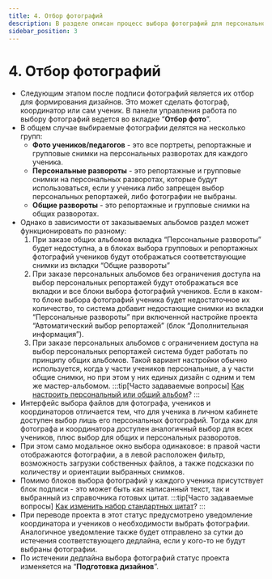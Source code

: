 ```yaml
---
title: 4. Отбор фотографий
description: В разделе описан процесс выбора фотографий для персонального или общего альбома
sidebar_position: 3
---
```


# 4. Отбор фотографий
* Следующим этапом после подписи фотографий является их отбор для формирования дизайнов. Это может сделать фотограф, координатор или сам ученик. В панели управления работа по выбору фотографий ведется во вкладке “__Отбор фото__”.
* В общем случае выбираемые фотографии делятся на несколько групп:
    + __Фото учеников/педагогов__ - это все портреты, репортажные и групповые снимки на персональных разворотах для каждого ученика.
    + __Персональные развороты__ - это репортажные и групповые снимки на персональных разворотах, которые будут использоваться, если у ученика либо запрещен выбор персональных репортажей, либо фотографии не выбраны.
    + __Общие развороты__ - это репортажные и групповые снимки на общих разворотах.
* Однако в зависимости от заказываемых альбомов раздел может функционировать по разному:
    1. При заказе общих альбомов вкладка “Персональные развороты” будет недоступна, а в блоках выбора групповых и репортажных фотографий учеников будут отображаться соответствующие снимки из вкладки “Общие развороты”
    2. При заказе персональных альбомов без ограничения доступа на выбор персональных репортажей будут отображаться все вкладки и все блоки выбора фотографий учеников. Если в каком-то блоке выбора фотографий ученика будет недостаточное их количество, то система добавит недостающие снимки из вкладки “Персональные развороты” при включенной настройке проекта “Автоматический выбор репортажей” (блок “Дополнительная информация”).
    3. При заказе персональных альбомов с ограничением доступа на выбор персональных репортажей система будет работать по принципу общих альбомов. Такой вариант настройки обычно используется, когда у части учеников персональные, а у части общие снимки, но при этом у них единых дизайн с одним и тем же мастер-альбомом.
:::tip[Часто задаваемые вопросы]
[Как настроить персональный или общий альбом](/faq/project-work#как-настроить-дизайн-альбома)?
:::
* Интерфейс выбора файлов для фотографа, учеников и координаторов отличается тем, что для ученика в личном кабинете доступен выбор лишь его персональных фотографий. Тогда как для фотографа и координатора доступен аналогичный выбор для всех учеников, плюс выбор для общих и персональных разворотов.
* При этом само модальное окно выбора одинаковое: в правой части отображаются фотографии, а в левой расположен фильтр, возможность загрузки собственных файлов, а также подсказки по количеству и ориентации выбранных снимков. 
* Помимо блоков выбора фотографий у каждого ученика присутствует блок подписи - это может быть как написанный текст, так и выбранный из справочника готовых цитат.
:::tip[Часто задаваемые вопросы]
[Как изменить набор стандартных цитат](/faq/project-work#как-изменить-набор-цитат)?
:::
* При переводе проекта в этот статус предусмотрено уведомление координатора и учеников о необходимости выбрать фотографии. Аналогичное уведомление также будет отправлено за сутки до истечения соответствующего дедлайна, если у кого-то не будут выбраны фотографии.
* По истечении дедлайна выбора фотографий статус проекта изменяется на “__Подготовка дизайнов__”.